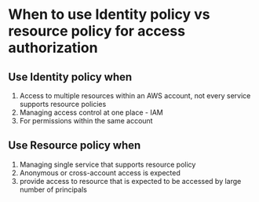 # When to use Identity policy vs resource policy for access authorization  
## Use Identity policy when  
1. Access to multiple resources within an AWS account, not every service supports resource policies  
2. Managing access control at one place - IAM  
3. For permissions within the same account  

## Use Resource policy when  
1. Managing single service that supports resource policy  
2. Anonymous or cross-account access is expected  
3. provide access to resource that is expected to be accessed by large number of principals  

